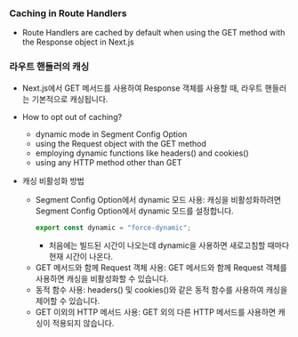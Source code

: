 ### Caching in Route Handlers

- Route Handlers are cached by default when using the GET method with the Response object in Next.js

### 라우트 핸들러의 캐싱

- Next.js에서 GET 메서드를 사용하여 Response 객체를 사용할 때, 라우트 핸들러는 기본적으로 캐싱됩니다.

- How to opt out of caching?

  - dynamic mode in Segment Config Option
  - using the Request object with the GET method
  - employing dynamic functions like headers() and cookies()
  - using any HTTP method other than GET

- 캐싱 비활성화 방법
  - Segment Config Option에서 dynamic 모드 사용: 캐싱을 비활성화하려면 Segment Config Option에서 dynamic 모드를 설정합니다.
    ```ts
    export const dynamic = "force-dynamic";
    ```
    - 처음에는 빌드된 시간이 나오는데 dynamic을 사용하면 새로고침할 때마다 현재 시간이 나온다.
  - GET 메서드와 함께 Request 객체 사용: GET 메서드와 함께 Request 객체를 사용하면 캐싱을 비활성화할 수 있습니다.
  - 동적 함수 사용: headers() 및 cookies()와 같은 동적 함수를 사용하여 캐싱을 제어할 수 있습니다.
  - GET 이외의 HTTP 메서드 사용: GET 외의 다른 HTTP 메서드를 사용하면 캐싱이 적용되지 않습니다.
